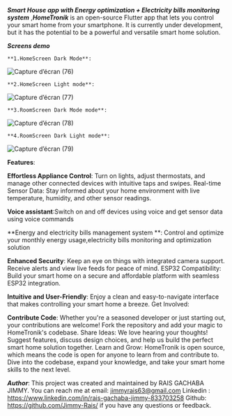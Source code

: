 *****Smart House app with Energy optimization + Electricity bills monitoring system***** ,*****HomeTronik***** is an open-source Flutter app that lets you control your smart home from your smartphone. It is currently under development, but it has the potential to be a powerful and versatile smart home solution.

*****Screens demo***** 

    **1.HomeScreen Dark Mode**:

![Capture d’écran (76)](https://github.com/Jimmy-Rais/HomeTronik_/assets/81222691/1a4faa67-dda8-40fe-a916-e183b2ee5fb9)

    **2.HomeScreen Light mode**:

![Capture d’écran (77)](https://github.com/Jimmy-Rais/HomeTronik_/assets/81222691/ef86ff34-1315-4c0c-b0d3-2a0071a42c2f)

    **3.RoomScreen Dark Mode mode**:
![Capture d’écran (78)](https://github.com/Jimmy-Rais/HomeTronik_/assets/81222691/ff90a738-880c-473e-b555-10e508c7cdc0)
        
    **4.RoomScreen Dark Light mode**:
     
![Capture d’écran (79)](https://github.com/Jimmy-Rais/HomeTronik_/assets/81222691/be414d3f-f44d-470d-842c-ffeeb2c08f84)


****Features****:

**Effortless Appliance Control**: Turn on lights, adjust thermostats, and manage other connected devices with intuitive taps and swipes.
Real-time Sensor Data: Stay informed about your home environment with live temperature, humidity, and other sensor readings.

**Voice assistant**:Switch on and off devices using voice and get sensor data using voice commands

**Energy and electricity bills management system **: Control and optimize your monthly energy usage,electricity bills monitoring and optimization solution

**Enhanced Security**: Keep an eye on things with integrated camera support. Receive alerts and view live feeds for peace of mind.
ESP32 Compatibility: Build your smart home on a secure and affordable platform with seamless ESP32 integration.

**Intuitive and User-Friendly**: Enjoy a clean and easy-to-navigate interface that makes controlling your smart home a breeze.
Get Involved:

****Contribute Code****: Whether you're a seasoned developer or just starting out, your contributions are welcome! Fork the repository and add your magic to HomeTronik's codebase.
Share Ideas: We love hearing your thoughts! Suggest features, discuss design choices, and help us build the perfect smart home solution together.
Learn and Grow: HomeTronik is open source, which means the code is open for anyone to learn from and contribute to. Dive into the codebase, expand your knowledge, and take your smart home skills to the next level.


 ***Author***:
This project was created and maintained by RAIS GACHABA JIMMY. You can reach me at email: jimmyrais63@gmail.com Linkedin : https://www.linkedin.com/in/rais-gachaba-jimmy-833703258 Github: https://github.com/Jimmy-Rais/ if you have any questions or feedback.
